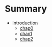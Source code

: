 # Summary

* [Introduction](README.md)
    * [chap0](howtousegitbook.md)
    * [chan1 ](chan1md.md)
    * [chap2](chap2md.md)

